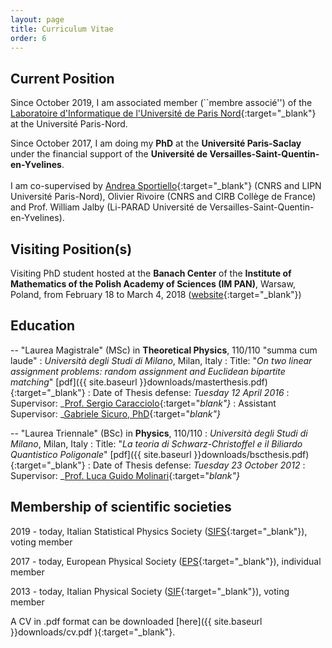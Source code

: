 ```yaml
---
layout: page
title: Curriculum Vitae
order: 6
---
```


<!--- TOC
{:toc}-->

## Current Position

Since October 2019, I am associated member (``membre associé'') of the [Laboratoire d'Informatique de l'Université de Paris Nord](https://lipn.univ-paris13.fr/){:target="_blank"} at the Université Paris-Nord.

Since October 2017, I am doing my **PhD** at the **Université Paris-Saclay** under the financial support of the **Université de Versailles-Saint-Quentin-en-Yvelines**.<br/><br/>
 I am co-supervised by [Andrea Sportiello](https://lipn.univ-paris13.fr/~sportiello/index_eng.html){:target="_blank"} (CNRS and LIPN Université Paris-Nord), Olivier Rivoire (CNRS and CIRB Collège de France) and Prof. William Jalby (Li-PARAD Université de Versailles-Saint-Quentin-en-Yvelines).


## Visiting Position(s)

Visiting PhD student hosted at the **Banach Center** of the **Institute of Mathematics of the Polish Academy of Sciences (IM PAN)**, Warsaw, Poland, from February 18 to March 4, 2018
 ([website](https://www.impan.pl/en/activities/banach-center){:target="_blank"})


## Education

-- "Laurea Magistrale" (MSc) in __Theoretical Physics__, 110/110 "summa cum laude"
: _Università degli Studi di Milano_, Milan, Italy
: Title: "_On two linear assignment problems: random assignment and Euclidean bipartite matching_" [pdf]({{  site.baseurl }}downloads/masterthesis.pdf){:target="_blank"}
: Date of Thesis defense: _Tuesday 12 April 2016_
: Supervisor: _[Prof. Sergio Caracciolo](http://pcteserver.mi.infn.it/~caraccio/){:target="_blank"}_
: Assistant Supervisor: _[Gabriele Sicuro, PhD](https://gabrielesicuro.wordpress.com/){:target="_blank"}_  


--  "Laurea Triennale" (BSc) in __Physics__, 110/110
: _Università degli Studi di Milano_, Milan, Italy
: Title: "_La teoria di Schwarz-Christoffel e il Biliardo Quantistico Poligonale_" [pdf]({{  site.baseurl }}downloads/bscthesis.pdf){:target="_blank"}
: Date of Thesis defense: _Tuesday 23 October 2012_
: Supervisor: _[Prof. Luca Guido Molinari](http://wwwteor.mi.infn.it/~molinari/){:target="_blank"}_

<!--

-- High School Diploma, 81/100
: _Liceo Scientifico Statale 'Paolo Frisi'_, Monza, 20900 MI, Italy
: Date of oral examination: _Monday 13 July 2009_
-->

## Membership of scientific societies

 2019 - today, Italian Statistical Physics Society ([SIFS](https://www.fisicastatistica.org){:target="_blank"}), voting member

 2017 - today, European Physical Society ([EPS](https://www.eps.org/){:target="_blank"}), individual member

 2013 - today, Italian Physical Society ([SIF](https://www.sif.it){:target="_blank"}), voting member


A CV in .pdf format can be downloaded [here]({{  site.baseurl }}downloads/cv.pdf ){:target="_blank"}.
